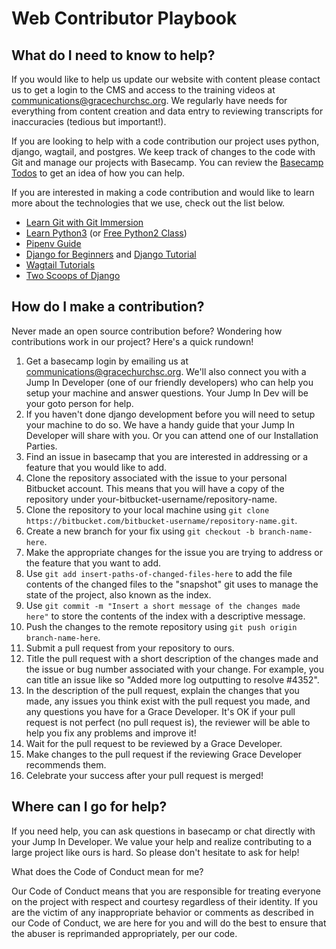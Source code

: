 # Web Contributor Playbook

## What do I need to know to help?

If you would like to help us update our website with content please contact us to get a login to the CMS and access to the training videos at
communications@gracechurchsc.org. We regularly have needs for everything from content creation and data entry to reviewing transcripts for
inaccuracies (tedious but important!).

If you are looking to help with a code contribution our project uses python, django, wagtail, and postgres. We keep track of changes to the code
with Git and manage our projects with Basecamp. You can review the [Basecamp Todos](https://3.basecamp.com/3097746/buckets/1810537/todosets/280777989) 
to get an idea of how you can help.

If you are interested in making a code contribution and would like to learn
more about the technologies that we use, check out the list below.

   - [Learn Git with Git Immersion](http://gitimmersion.com/)
   - [Learn Python3](https://www.codecademy.com/learn/learn-python-3) (or [Free Python2 Class](https://www.codecademy.com/learn/learn-python>))
   - [Pipenv Guide](https://realpython.com/pipenv-guide/)
   - [Django for Beginners](https://djangoforbeginners.com/) and [Django Tutorial](https://tutorial.djangogirls.org/en/)
   - [Wagtail Tutorials](https://www.accordbox.com/blog/wagtail-tutorials/)
   - [Two Scoops of Django](https://www.amazon.com/Two-Scoops-Django-1-11-Practices/dp/0692915729/ref=sr_1_fkmrnull_1)

## How do I make a contribution?

Never made an open source contribution before? Wondering how contributions
work in our project? Here's a quick rundown!

   1. Get a basecamp login by emailing us at
   communications@gracechurchsc.org. We'll also connect you with a Jump In
   Developer (one of our friendly developers) who can help you setup your
   machine and answer questions. Your Jump In Dev will be your goto person for
   help.
   2. If you haven't done django development before you will need to setup
   your machine to do so. We have a handy guide that your Jump In Developer
   will share with you. Or you can attend one of our Installation Parties.
   3. Find an issue in basecamp that you are interested in addressing or a
   feature that you would like to add.
   4. Clone the repository associated with the issue to your personal
   Bitbucket account. This means that you will have a copy of the repository
   under your-bitbucket-username/repository-name.
   5. Clone the repository to your local machine using `git clone https://bitbucket.com/bitbucket-username/repository-name.git`.
   6. Create a new branch for your fix using `git checkout -b branch-name-here`.
   7. Make the appropriate changes for the issue you are trying to address or the feature that you want to add.
   8. Use `git add insert-paths-of-changed-files-here` to add the file contents of the changed files to the "snapshot" git uses to manage the state of the project, also known as the index.
   9. Use `git commit -m "Insert a short message of the changes made here"` to store the contents of the index with a descriptive message.
   10. Push the changes to the remote repository using `git push origin branch-name-here`.
   11. Submit a pull request from your repository to ours.
   12. Title the pull request with a short description of the changes made and the issue or bug number associated with your change. For example, you can title an issue like so "Added more log outputting to resolve #4352".
   13. In the description of the pull request, explain the changes that you made, any issues you think exist with the pull request you made, and any questions you have for a Grace Developer. It's OK if your pull request is not perfect (no pull request is), the reviewer will be able to help you fix any problems and improve it!
   14. Wait for the pull request to be reviewed by a Grace Developer.
   15. Make changes to the pull request if the reviewing Grace Developer recommends them.
   16. Celebrate your success after your pull request is merged!

## Where can I go for help?

If you need help, you can ask questions in basecamp or chat directly with
your Jump In Developer. We value your help and realize contributing to a
large project like ours is hard. So please don't hesitate to ask for help!

What does the Code of Conduct mean for me?

Our Code of Conduct means that you are responsible for treating everyone on
the project with respect and courtesy regardless of their identity. If you
are the victim of any inappropriate behavior or comments as described in
our Code of Conduct, we are here for you and will do the best to ensure
that the abuser is reprimanded appropriately, per our code.